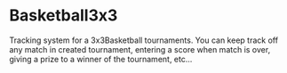 # Basketball3x3
Tracking system for a 3x3Basketball tournaments. You can keep track off any match in created tournament, entering a score when match is over, giving a prize to a winner of the tournament, etc...
